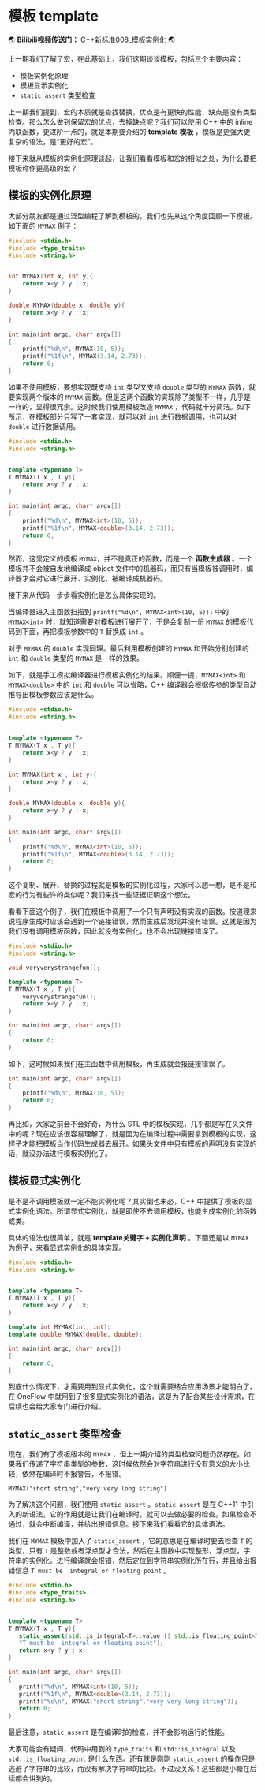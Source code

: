 # 模板 template


:earth_asia: **Bilibili视频传送门：** [C++新标准008_模板实例化](https://www.bilibili.com/video/BV1U44y1T7vf?spm_id_from=333.999.0.0) :earth_asia:


上一期我们了解了宏，在此基础上，我们这期谈谈模板，包括三个主要内容：

- 模板实例化原理
- 模板显示实例化
- `static_assert` 类型检查

上一期我们提到，宏的本质就是查找替换，优点是有更快的性能，缺点是没有类型检查。那么怎么做到保留宏的优点，去掉缺点呢？我们可以使用 C++ 中的 inline 内联函数，更进阶一点的，就是本期要介绍的 **template 模板** ，模板是更强大更复杂的语法，是“更好的宏”。

接下来就从模板的实例化原理谈起，让我们看看模板和宏的相似之处，为什么要把模板称作更高级的宏？


## 模板的实例化原理

大部分朋友都是通过泛型编程了解到模板的，我们也先从这个角度回顾一下模板。如下面的 `MYMAX` 例子：

```c++
#include <stdio.h>
#include <type_traits>
#include <string.h>


int MYMAX(int x, int y){
    return x<y ? y : x;
}

double MYMAX(double x, double y){
    return x<y ? y : x;
}

int main(int argc, char* argv[])
{
    printf("%d\n", MYMAX(10, 5));
    printf("%1f\n", MYMAX(3.14, 2.73));
    return 0;
}
```

如果不使用模板，要想实现既支持 `int` 类型又支持 `double` 类型的 `MYMAX` 函数，就要实现两个版本的 `MYMAX` 函数。但是这两个函数的实现除了类型不一样，几乎是一样的，显得很冗余。这时候我们使用模板改造 `MYMAX` ，代码就十分简洁。如下所示，在模板部分只写了一套实现，就可以对 `int` 进行数据调用，也可以对 `double` 进行数据调用。

```c++
#include <stdio.h>
#include <string.h>


template <typename T>
T MYMAX(T x , T y){
    return x<y ? y : x;
}

int main(int argc, char* argv[])
{
    printf("%d\n", MYMAX<int>(10, 5));
    printf("%1f\n", MYMAX<double>(3.14, 2.73));
    return 0;
}
```

然而，这里定义的模板 `MYMAX`，并不是真正的函数，而是一个 **函数生成器** 。一个模板并不会被自发地编译成 object 文件中的机器码，而只有当模板被调用时，编译器才会对它进行展开、实例化，被编译成机器码。

接下来从代码一步步看实例化是怎么具体实现的。

当编译器进入主函数扫描到 `printf("%d\n", MYMAX<int>(10, 5));` 中的 `MYMAX<int>` 时，就知道需要对模板进行展开了，于是会复制一份 `MYMAX` 的模板代码到下面，再把模板参数中的 `T` 替换成 `int` 。

对于 `MYMAX` 的 `double` 实现同理。最后利用模板创建的 `MYMAX` 和开始分别创建的 `int` 和 `double` 类型的 `MYMAX` 是一样的效果。

如下，就是手工模拟编译器进行模板实例化的结果。顺便一提，`MYMAX<int>` 和 `MYMAX<double>` 中的 `int` 和 `double` 可以省略，C++ 编译器会根据传参的类型自动推导出模板参数应该是什么。

```c++
#include <stdio.h>
#include <string.h>


template <typename T>
T MYMAX(T x , T y){
    return x<y ? y : x;
}

int MYMAX(int x , int y){
    return x<y ? y : x;
}

double MYMAX(double x, double y){
    return x<y ? y : x;
}

int main(int argc, char* argv[])
{
    printf("%d\n", MYMAX<int>(10, 5));
    printf("%1f\n", MYMAX<double>(3.14, 2.73));
    return 0;
}
```

这个复制、展开、替换的过程就是模板的实例化过程，大家可以想一想，是不是和宏的行为有些许的类似呢？我们来找一些证据证明这个想法。

看看下面这个例子，我们在模板中调用了一个只有声明没有实现的函数。按道理来说程序生成时应该会遇到一个链接错误，然而生成后发现并没有错误。这就是因为我们没有调用模板函数，因此就没有实例化，也不会出现链接错误了。

```c++
#include <stdio.h>
#include <string.h>

void veryverystrangefun();

template <typename T>
T MYMAX(T x , T y){
    veryverystrangefun();
    return x<y ? y : x;
}

int main(int argc, char* argv[])
{
    return 0;
}
```

如下，这时候如果我们在主函数中调用模板，再生成就会报链接错误了。

```c++
int main(int argc, char* argv[])
{
    printf("%d\n", MYMAX(10, 5));
    return 0;
}
```

再比如，大家之前会不会好奇，为什么 STL 中的模板实现，几乎都是写在头文件中的呢？现在应该很容易理解了，就是因为在编译过程中需要拿到模板的实现，这样子才能把模板当作代码生成器去展开。如果头文件中只有模板的声明没有实现的话，就没办法进行模板实例化了。

## 模板显式实例化
是不是不调用模板就一定不能实例化呢？其实倒也未必，C++ 中提供了模板的显式实例化语法。所谓显式实例化，就是即使不去调用模板，也能生成实例化的函数或类。

具体的语法也很简单，就是 **template关键字 + 实例化声明** 。下面还是以 `MYMAX` 为例子，来看显式实例化的具体实现。

```c++
#include <stdio.h>
#include <string.h>


template <typename T>
T MYMAX(T x , T y){
    return x<y ? y : x;
}

template int MYMAX(int, int);
template double MYMAX(double, double);

int main(int argc, char* argv[])
{
    return 0;
}
```

到底什么情况下，才需要用到显式实例化，这个就需要结合应用场景才能明白了。在 OneFlow 中就用到了很多显式实例化的语法，这是为了配合某些设计需求，在后续也会给大家专门进行介绍。

## `static_assert` 类型检查

现在，我们有了模板版本的 `MYMAX` ，但上一期介绍的类型检查问题仍然存在。如果我们传递了字符串类型的参数，这时候依然会对字符串进行没有意义的大小比较，依然在编译时不报警告，不报错。

 `MYMAX("short string","very very long string")`

 为了解决这个问题，我们使用 `static_assert` 。`static_assert` 是在 C++11 中引入的新语法，它的作用就是让我们在编译时，就可以去做必要的检查。如果检查不通过，就会中断编译，并给出报错信息。接下来我们看看它的具体语法。

 我们在 `MYMAX` 模板中加入了 `static_assert` ，它的意思是在编译时要去检查 `T` 的类型，只有 `T` 是整数或者浮点型才合法，然后在主函数中实现整形，浮点型，字符串的实例化。进行编译就会报错，然后定位到字符串实例化所在行，并且给出报错信息 `T must be  integral or floating point` 。

 ```c++
#include <stdio.h>
#include <type_traits>
#include <string.h>


template <typename T>
T MYMAX(T x , T y){
    static_assert(std::is_integral<T>::value || std::is_floating_point<T>::value,
    "T must be  integral or floating point");
    return x<y ? y : x;
}

int main(int argc, char* argv[])
{
    printf("%d\n", MYMAX<int>(10, 5));
    printf("%1f\n", MYMAX<double>(3.14, 2.73));
    printf("%s\n", MYMAX("short string","very very long string"));
    return 0;
}
```

最后注意，`static_assert` 是在编译时的检查，并不会影响运行的性能。

大家可能会有疑问，代码中用到的 `type_traits` 和 `std::is_integral` 以及 `std::is_floating_point` 是什么东西。还有就是刚刚 `static_assert` 的操作只是逃避了字符串的比较，而没有解决字符串的比较。不过没关系！这些都是小糖在后续都会讲到的。